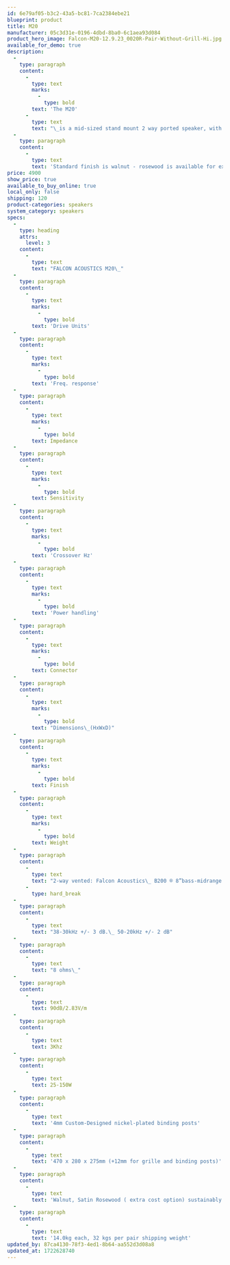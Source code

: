 ```yaml
---
id: 6e79af05-b3c2-43a5-bc81-7ca2384ebe21
blueprint: product
title: M20
manufacturer: 05c3d31e-0196-4dbd-8ba0-6c1aea93d084
product_hero_image: Falcon-M20-12.9.23_0020R-Pair-Without-Grill-Hi.jpg
available_for_demo: true
description:
  -
    type: paragraph
    content:
      -
        type: text
        marks:
          -
            type: bold
        text: 'The M20'
      -
        type: text
        text: "\_is a mid-sized stand mount 2 way ported speaker, with a new Falcon B200 8” cone woofer especially selected for extended bass and accuracy of response, using the custom Falcon M Series tweeter. This combination gives good bass extension, the typical midrange accuracy for which Falcon is so well known, exceptional imaging and wide sound stage."
  -
    type: paragraph
    content:
      -
        type: text
        text: 'Standard finish is walnut - rosewood is available for extra expense'
price: 4900
show_price: true
available_to_buy_online: true
local_only: false
shipping: 120
product-categories: speakers
system_category: speakers
specs:
  -
    type: heading
    attrs:
      level: 3
    content:
      -
        type: text
        text: "FALCON ACOUSTICS M20\_"
  -
    type: paragraph
    content:
      -
        type: text
        marks:
          -
            type: bold
        text: 'Drive Units'
  -
    type: paragraph
    content:
      -
        type: text
        marks:
          -
            type: bold
        text: 'Freq. response'
  -
    type: paragraph
    content:
      -
        type: text
        marks:
          -
            type: bold
        text: Impedance
  -
    type: paragraph
    content:
      -
        type: text
        marks:
          -
            type: bold
        text: Sensitivity
  -
    type: paragraph
    content:
      -
        type: text
        marks:
          -
            type: bold
        text: 'Crossover Hz'
  -
    type: paragraph
    content:
      -
        type: text
        marks:
          -
            type: bold
        text: 'Power handling'
  -
    type: paragraph
    content:
      -
        type: text
        marks:
          -
            type: bold
        text: Connector
  -
    type: paragraph
    content:
      -
        type: text
        marks:
          -
            type: bold
        text: "Dimensions\_(HxWxD)"
  -
    type: paragraph
    content:
      -
        type: text
        marks:
          -
            type: bold
        text: Finish
  -
    type: paragraph
    content:
      -
        type: text
        marks:
          -
            type: bold
        text: Weight
  -
    type: paragraph
    content:
      -
        type: text
        text: "2-way vented: Falcon Acoustics\_ B200 ® 8”bass-midrange unit (made by and exclusive to Falcon Acoustics).\_ Custom 25mm ( 1”) soft dome tweeter with protection grille"
      -
        type: hard_break
  -
    type: paragraph
    content:
      -
        type: text
        text: "38-30kHz +/- 3 dB.\_ 50-20kHz +/- 2 dB"
  -
    type: paragraph
    content:
      -
        type: text
        text: "8 ohms\_"
  -
    type: paragraph
    content:
      -
        type: text
        text: 90dB/2.83V/m
  -
    type: paragraph
    content:
      -
        type: text
        text: 3Khz
  -
    type: paragraph
    content:
      -
        type: text
        text: 25-150W
  -
    type: paragraph
    content:
      -
        type: text
        text: '4mm Custom-Designed nickel-plated binding posts'
  -
    type: paragraph
    content:
      -
        type: text
        text: '470 x 280 x 275mm (+12mm for grille and binding posts)'
  -
    type: paragraph
    content:
      -
        type: text
        text: 'Walnut, Satin Rosewood ( extra cost option) sustainably grown real wood veneers'
  -
    type: paragraph
    content:
      -
        type: text
        text: '14.0kg each, 32 kgs per pair shipping weight'
updated_by: 87ca4130-78f3-4ed1-8b64-aa552d3d08a8
updated_at: 1722628740
---
```

